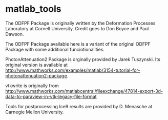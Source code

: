 matlab_tools
============
The ODFPF Package is originally written by the Deformation Processes Laboratory at Cornell University. Credit goes to Don Boyce and Paul Dawson.

The ODFPF Package available here is a variant of the original ODFPF Package with some additional funciotionalities. 

PhotonAttenuation2 Package is orginally provided by Jarek Tuszynski. Its original version is available at http://www.mathworks.com/examples/matlab/3154-tutorial-for-photonattenuation2-package.

vtkwrite is originally from http://www.mathworks.com/matlabcentral/fileexchange/47814-export-3d-data-to-paraview-in-vtk-legacy-file-format

Tools for postprocessing Ice9 results are provided by D. Menasche at Carnegie Mellon University.
